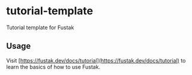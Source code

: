 # tutorial-template

Tutorial template for Fustak

## Usage

Visit [https://fustak.dev/docs/tutorial](https://fustak.dev/docs/tutorial) to learn the basics of how to use Fustak.
